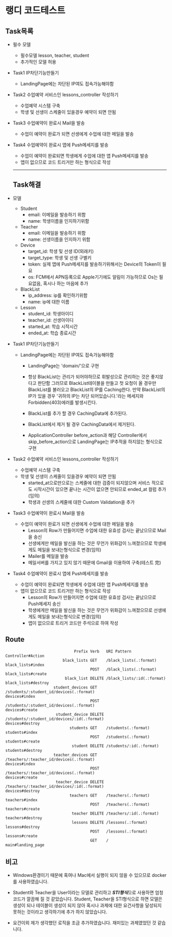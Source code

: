 # 랭디 코드테스트

## Task목록

- 필수 모델

  - 필수모델 lesson, teacher, student
  - 추가적인 모델 허용
   
- Task1 IP차단기능만들기

  - LandingPage에는 차단된 IP여도 접속가능해야함

- Task2 수업예약 서비스인 lessons_controller 작성하기
   - 수업예약 시스템 구축
   - 학생 및 선생이 스케줄이 있을경우 예약이 되면 안됨

- Task3 수업예약이 완료시 Mail을 발송
  - 수업이 예약이 완료가 되면 선생에게 수업에 대한 메일을 발송
  
- Task4 수업예약이 완료시 앱에 Push메세지를 발송
  - 수업이 예약이 완료되면 학생에게 수업에 대한 앱 Push메세지를 발송
  - 앱이 없으므로 코드 트리거만 하는 형식으로 작성
  
  ---
  ## Task해결

- 모델
  - Student
    - email: 이메일을 발송하기 위함
    - name: 학생이름을 인지하기위함
  - Teacher
    - email: 이메일을 발송하기 위함
    - name: 선생이름을 인지하기 위함
  - Device
    - target_id: 학생 및 선생 ID(외래키)
    - target_type: 학생 및 선생 구별키
    - token: 실제 앱에 Push메세지를 발송하기위해서는 Device의 Token이 필요
    - os: FCM에서 APN등록으로 Apple기기에도 알림이 가능하므로 Os는 필요없음, 혹시나 하는 마음에 추가
  - BlackList
    - ip_address: ip를 확인하기위함
    - name: ip에 대한 이름
  - Lesson
    - student_id: 학생아이디
    - teacher_id: 선생아이디
    - started_at: 학습 시작시간
    - ended_at: 학습 종료시간
     
- Task1 IP차단기능만들기

  - LandingPage에는 차단된 IP여도 접속가능해야함
    - LandingPage는 'domain/'으로 구현
    - 항상 BlackList는 관리가 되어야하므로 휘발성으로 관리하는 것은 좋지않다고 판단함 그러므로 BlackList테이블을 만들고 첫 요청이 올 경우만 BlackList를 불러오고 BlackList의 IP를 Caching한다. 만약 BlackList의 IP가 있을 경우 '귀하의 IP는 차단 되어있습니다.'라는 메세지와 Forbidden(403)에러를 발생시킨다. 
    - BlackList를 추가 할 경우 CachingData에 추가된다.
    - BlackList에서 제거 될 경우 CachingData에서 제거된다.
    
    - ApplicationController before_action과 해당 Controller에서 skip_before_action으로 LandingPage는 IP추적을 하지않는 형식으로 구현

- Task2 수업예약 서비스인 lessons_controller 작성하기
   - 수업예약 시스템 구축
   - 학생 및 선생이 스케줄이 있을경우 예약이 되면 안됨
     - started_at으로만으로는 스케줄에 대한 검증이 되지않으며 서비스 적으로도 시작시간이 있으면 끝나는 시간이 없으면 안되므로 ended_at 컬럼 추가(임의)
     - 학생과 선생의 스케줄에 대한 Custom Validation을 추가

- Task3 수업예약이 완료시 Mail을 발송
  - 수업이 예약이 완료가 되면 선생에게 수업에 대한 메일을 발송
    - Lesson의 Row가 만들어지면 수업에 대한 유효성 검사는 끝났으므로 Mail을 송신
    - 선생에게만 메일을 발신을 하는 것은 무언가 위화감이 느껴졌으므로 학생에게도 메일을 보내는형식으로 변경(임의)
    - Mailer를 메일을 발송
    - 메일서버를 가지고 있지 않기 때문에 Gmail을 이용하여 구축(테스트 完)
  
- Task4 수업예약이 완료시 앱에 Push메세지를 발송
  - 수업이 예약이 완료되면 학생에게 수업에 대한 앱 Push메세지를 발송
  - 앱이 없으므로 코드 트리거만 하는 형식으로 작성
    - Lesson의 Row가 만들어지면 수업에 대한 유효성 검사는 끝났으므로 Push메세지 송신
    - 학생에게만 메일을 발신을 하는 것은 무언가 위화감이 느껴졌으므로 선생에게도 메일을 보내는형식으로 변경(임의)
    - 앱이 없으므로 트리거 코드만 주석으로 하여 작성

## Route
                                  Prefix Verb   URI Pattern                                                                                       Controller#Action  
                             black_lists GET    /black_lists(.:format)                                                                            black_lists#index  
                                         POST   /black_lists(.:format)                                                                            black_lists#create 
                              black_list DELETE /black_lists/:id(.:format)                                                                        black_lists#destroy
                         student_devices GET    /students/:student_id/devices(.:format)                                                           devices#index      
                                         POST   /students/:student_id/devices(.:format)                                                           devices#create     
                          student_device DELETE /students/:student_id/devices/:id(.:format)                                                       devices#destroy    
                                students GET    /students(.:format)                                                                               students#index     
                                         POST   /students(.:format)                                                                               students#create    
                                 student DELETE /students/:id(.:format)                                                                           students#destroy   
                         teacher_devices GET    /teachers/:teacher_id/devices(.:format)                                                           devices#index      
                                         POST   /teachers/:teacher_id/devices(.:format)                                                           devices#create     
                          teacher_device DELETE /teachers/:teacher_id/devices/:id(.:format)                                                       devices#destroy    
                                teachers GET    /teachers(.:format)                                                                               teachers#index     
                                         POST   /teachers(.:format)                                                                               teachers#create    
                                 teacher DELETE /teachers/:id(.:format)                                                                           teachers#destroy   
                                 lessons DELETE /lessons(.:format)                                                                                lessons#destroy    
                                         POST   /lessons(.:format)                                                                                lessons#create
                                         GET    /                                                                                                 main#landing_page
## 비고

  - Windows환경이기 때문에 혹여나 Mac에서 실행이 되지 않을 수 있으므로 docker를 사용하였습니다.

  - Student와 Teacher을 User이라는 모델로 관리하고 ***STI형식***으로 사용하면 엄청 코드가 깔끔해 질 것 같았습니다. Student, Teacher을 STI형식으로 하면 모델은 생성이 되나 테이블이 생성이 되지 않아 혹시나 과제에 대한 요건사항을 달성되지 못하는 것이라고 생각하기에 추가 하지 않았습니다.   

  - 요건이외 제가 생각했던 로직을 조금 추가하였습니다.
  재미있는 과제였었던 것 같습니다.